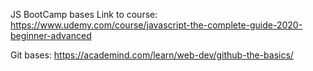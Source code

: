 JS BootCamp bases
Link to course: https://www.udemy.com/course/javascript-the-complete-guide-2020-beginner-advanced

Git bases:
https://academind.com/learn/web-dev/github-the-basics/